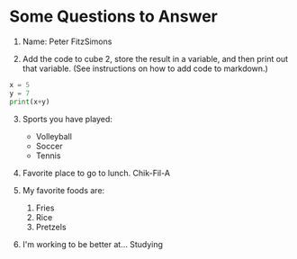 # Some Questions to Answer

1. Name: Peter FitzSimons

2. Add the code to cube 2, store the result in a variable, and then print out that variable. (See instructions on how to add code to markdown.)
```python
x = 5
y = 7
print(x+y)
```
3. Sports you have played:
    * Volleyball
    * Soccer
    * Tennis

4. Favorite place to go to lunch.
Chik-Fil-A
5. My favorite foods are:
    1. Fries
    2. Rice
    3. Pretzels

6. I'm working to be better at...
Studying
